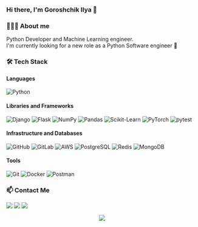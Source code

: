 ### Hi there, I'm Goroshchik Ilya 👋

### 👨🏻‍💻 About me

Python Developer and Machine Learning engineer. </br>
I'm currently looking for a new role as a Python Software engineer :star2:


### 🛠 Tech Stack

#### Languages
  ![Python](https://img.shields.io/badge/-Python-333333?style=flat&logo=python)
  
#### Libraries and Frameworks
 ![Django](https://img.shields.io/badge/-Django-333333?style=flat&logo=django&logoColor=white)
 ![Flask](https://img.shields.io/badge/-Flask-333333?style=flat&logo=flask&logoColor=white)
 ![NumPy](https://img.shields.io/badge/-NumPy-333333?style=flat&logo=numpy&logoColor=white)
 ![Pandas](https://img.shields.io/badge/-pandas-333333?style=flat&logo=pandas)
 ![Scikit-Learn](https://img.shields.io/badge/-sklearn-333333?style=flat&logo=scikitlearn)
 ![PyTorch](https://img.shields.io/badge/-PyTorch-333333?style=flat&logo=pytorch&logoColor=white)
 ![pytest](https://img.shields.io/badge/-pytest-333333?style=flat&logo=pytest&logoColor=white)
   
#### Infrastructure and Databases
  ![GitHub](https://img.shields.io/badge/-GitHub-333333?style=flat&logo=github)
  ![GitLab](https://img.shields.io/badge/-GitLab-333333?style=flat&logo=gitlab)
  ![AWS](https://img.shields.io/badge/-AWS-333333?style=flat&logo=amazon-aws&logoColor=F90)
  ![PostgreSQL](https://img.shields.io/badge/-PostgreSQL-333333?style=flat&logo=PostgreSQL)
  ![Redis](https://img.shields.io/badge/-Redis-333333?style=flat&logo=redis)
  ![MongoDB](https://img.shields.io/badge/-MongoDB-333333?style=flat&logo=mongodb)

#### Tools
  ![Git](https://img.shields.io/badge/-Git-333333?style=flat&logo=git)
  ![Docker](https://img.shields.io/badge/-Docker-333333?style=flat&logo=docker)
  ![Postman](https://img.shields.io/badge/-Postman-333333?style=flat&logo=postman)

### :mailbox: Contact Me

<a href="https://www.linkedin.com/in/goooroshchik"><img src="https://img.shields.io/badge/-Goroshchik Ilya-0077B5?style=flat-square&logo=Linkedin&logoColor=white"/></a>
<a href="https://t.me/eeeelyaa"><img src="https://img.shields.io/badge/-@eeeelyaa-2CA5E0?style=flat-square&logo=telegram&logoColor=white"/></a>
<a href="mailto:goooroshchik@gmail.com"><img src="https://img.shields.io/badge/-gooroshchik@gmail.com-D14836?style=flat-square&logo=gmail&logoColor=white"/></a>

<p align="center"> <img src="https://komarev.com/ghpvc/?username=eeeelya&label=visitors&color=135429&style=flat"/> </p>

<!--
39
**eeeelya/eeeelya** is a ✨ _special_ ✨ repository because its `README.md` (this file) appears on your GitHub profile.
40
​
41
Here are some ideas to get you started:
42
​
43
- 🔭 I’m currently working on ...
44
- 🌱 I’m currently learning ...
45
- 👯 I’m looking to collaborate on ...
46
- 🤔 I’m looking for help with ...
47
- 💬 Ask me about ...
48
- 📫 How to reach me: ...
49
- 😄 Pronouns: ...
50
- ⚡ Fun fact: ...
51
-->
